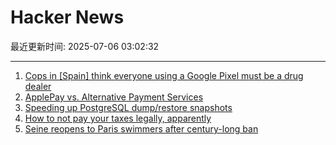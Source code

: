 # Hacker News

最近更新时间: 2025-07-06 03:02:32

--- 
1. [Cops in [Spain] think everyone using a Google Pixel must be a drug dealer](https://www.androidauthority.com/google-pixel-organized-crime-preferred-phone-3573578/) 
2. [ApplePay vs. Alternative Payment Services](https://www.taler.net/en/news/2025-05.html) 
3. [Speeding up PostgreSQL dump/restore snapshots](https://xata.io/blog/behind-the-scenes-speeding-up-pgstream-snapshots-for-postgresql) 
4. [How to not pay your taxes legally, apparently](https://mrsteinberg.com/how-to-not-pay-your-taxes-legally-apparently/) 
5. [Seine reopens to Paris swimmers after century-long ban](https://www.lemonde.fr/en/france/article/2025/07/05/seine-reopens-to-paris-swimmers-after-century-long-ban_6743058_7.html) 
